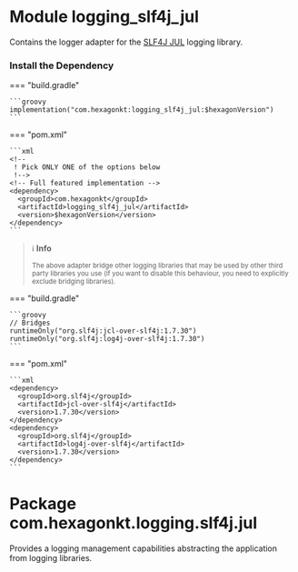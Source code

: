
# Module logging_slf4j_jul
Contains the logger adapter for the [SLF4J JUL] logging library.

[SLF4J JUL]: http://www.slf4j.org

### Install the Dependency

=== "build.gradle"

    ```groovy
    implementation("com.hexagonkt:logging_slf4j_jul:$hexagonVersion")
    ```

=== "pom.xml"

    ```xml
    <!--
     ! Pick ONLY ONE of the options below
     !-->
    <!-- Full featured implementation -->
    <dependency>
      <groupId>com.hexagonkt</groupId>
      <artifactId>logging_slf4j_jul</artifactId>
      <version>$hexagonVersion</version>
    </dependency>
    ```

> ℹ️ **Info**
>
> <sup>The above adapter bridge other logging libraries that may be used by other third party
> libraries you use (if you want to disable this behaviour, you need to explicitly exclude bridging
> libraries).</sup>

=== "build.gradle"

    ```groovy
    // Bridges
    runtimeOnly("org.slf4j:jcl-over-slf4j:1.7.30")
    runtimeOnly("org.slf4j:log4j-over-slf4j:1.7.30")
    ```

=== "pom.xml"

    ```xml
    <dependency>
      <groupId>org.slf4j</groupId>
      <artifactId>jcl-over-slf4j</artifactId>
      <version>1.7.30</version>
    </dependency>
    <dependency>
      <groupId>org.slf4j</groupId>
      <artifactId>log4j-over-slf4j</artifactId>
      <version>1.7.30</version>
    </dependency>
    ```

# Package com.hexagonkt.logging.slf4j.jul
Provides a logging management capabilities abstracting the application from logging libraries.
